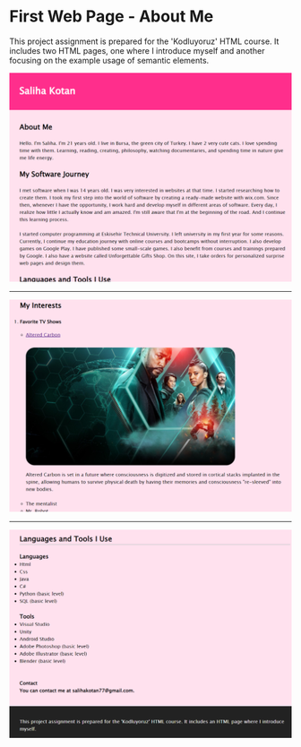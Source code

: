 # First Web Page - About Me
This project assignment is prepared for the 'Kodluyoruz' HTML course. It includes two HTML pages, one where I introduce myself and another focusing on the example usage of semantic elements.

![preview image](preview.png)

---

![second preview image](preview2.png)

---

![third preview image](preview3.png)
